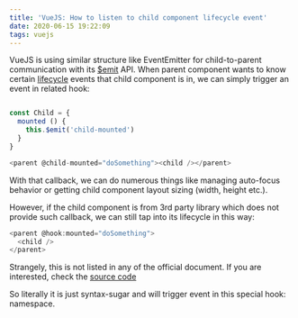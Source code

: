 ```yaml
---
title: 'VueJS: How to listen to child component lifecycle event'
date: 2020-06-15 19:22:09
tags: vuejs
---
```


VueJS is using similar structure like EventEmitter for child-to-parent communication with its [$emit](https://vuejs.org/v2/api/#vm-emit) API. When parent component wants to know certain [lifecycle](https://vuejs.org/images/lifecycle.png) events that child component is in, we can simply trigger an event in related hook:

```javascript

const Child = {
  mounted () {
    this.$emit('child-mounted')
  }
}

<parent @child-mounted="doSomething"><child /></parent>

```

With that callback, we can do numerous things like managing auto-focus behavior or getting child component layout sizing (width, height etc.).

However, if the child component is from 3rd party library which does not provide such callback, we can still tap into its lifecycle in this way:

```javascript
<parent @hook:mounted="doSomething">
  <child />
</parent>
```

Strangely, this is not listed in any of the official document. If you are interested, check the [source code](https://github.com/vuejs/vue/blob/dev/src/core/instance/lifecycle.js)

So literally it is just syntax-sugar and will trigger event in this special hook: namespace.

